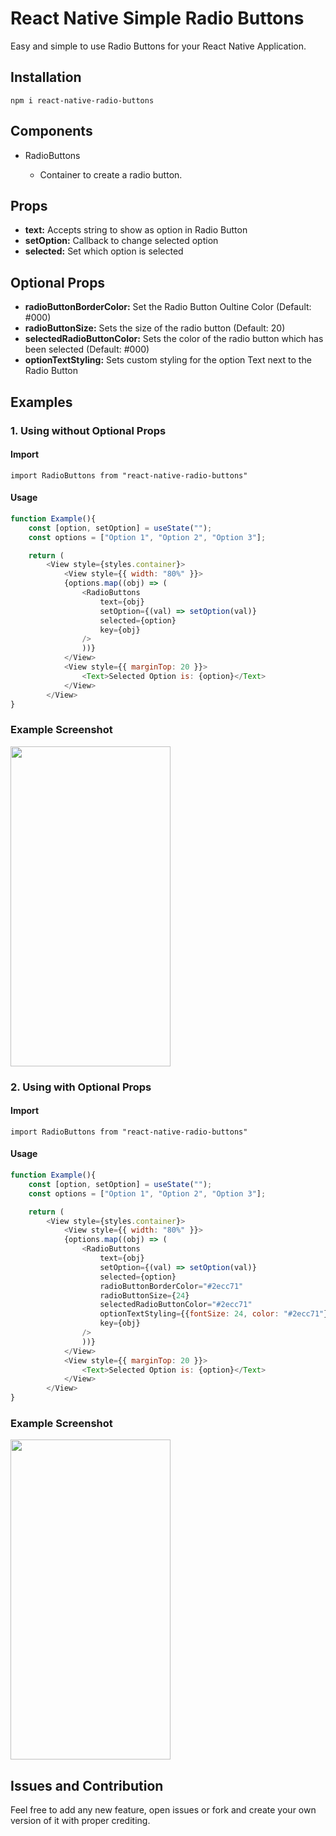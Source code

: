 # React Native Simple Radio Buttons

Easy and simple to use Radio Buttons for your React Native Application.

## Installation

`npm i react-native-radio-buttons`

## Components

<ul>
    <li>RadioButtons</li>
    <ul>
        <li>
            Container to create a radio button. 
        </li>
    </ul>
</ul>

## Props

<ul>
    <li>
        <b>text:</b> Accepts string to show as option in Radio Button
    </li>
    <li>
        <b>setOption:</b> Callback to change selected option
    </li>
    <li>
        <b>selected:</b> Set which option is selected 
    </li>
</ul>

## Optional Props

<ul>
    <li>
        <b>radioButtonBorderColor:</b> Set the Radio Button Oultine Color (Default: #000)
    </li>
    <li>
       <b> radioButtonSize:</b> Sets the size of the radio button (Default: 20)
    </li>
    <li>
        <b>selectedRadioButtonColor:</b> Sets the color of the radio button which has been selected (Default: #000)
    </li>
    <li>
        <b>optionTextStyling:</b> Sets custom styling for the option Text next to the Radio Button</b>
    </li>
</ul>

## Examples

### 1. Using without Optional Props

#### Import

`import RadioButtons from "react-native-radio-buttons"`

#### Usage

```js
function Example(){
    const [option, setOption] = useState("");
    const options = ["Option 1", "Option 2", "Option 3"];

    return (
        <View style={styles.container}>
            <View style={{ width: "80%" }}>
            {options.map((obj) => (
                <RadioButtons
                    text={obj}
                    setOption={(val) => setOption(val)}
                    selected={option}
                    key={obj}
                />
                ))}
            </View>
            <View style={{ marginTop: 20 }}>
                <Text>Selected Option is: {option}</Text>
            </View>
        </View>
}
```
### Example Screenshot
<image src="./screenshots/s1.png" width="256" height="512" />


### 2. Using with Optional Props

#### Import

`import RadioButtons from "react-native-radio-buttons"`

#### Usage

```js
function Example(){
    const [option, setOption] = useState("");
    const options = ["Option 1", "Option 2", "Option 3"];

    return (
        <View style={styles.container}>
            <View style={{ width: "80%" }}>
            {options.map((obj) => (
                <RadioButtons
                    text={obj}
                    setOption={(val) => setOption(val)}
                    selected={option}
                    radioButtonBorderColor="#2ecc71"
                    radioButtonSize={24}
                    selectedRadioButtonColor="#2ecc71"
                    optionTextStyling={{fontSize: 24, color: "#2ecc71"}}
                    key={obj}
                />
                ))}
            </View>
            <View style={{ marginTop: 20 }}>
                <Text>Selected Option is: {option}</Text>
            </View>
        </View>
}
```

### Example Screenshot
<image src="./screenshots/s2.png" width="256" height="512" />


## Issues and Contribution
Feel free to add any new feature, open issues or fork and create your own version of it with proper crediting.